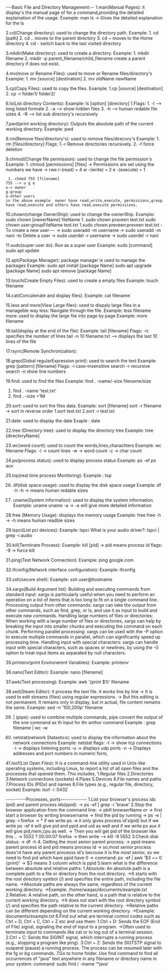 ---Basic File and Directory Management:--
1.man(Manual Pages): it display's the manual page of for a command,providing the detailed explaination of the usage.
Example:
man ls -> Gives the detailed explanation for the ls

2.cd(Change directory): used to change the directory path.
Example: 1. cd [path] 2. cd .. moves to the parent directory 3. cd ~ moves to the Home directory 4. cd - switch back to the last visited directory

3.mkdir(Make directory): used to create a directory.
Example: 1. mkdir filename 2. mkdir -p parent_filename/child_filename create a parent directory if does not exist.

4.mv(move or Rename Files): used to move or Rename files/directory's
Example: 1. mv [source] [destination] 2. mv oldName newName

5.cp(Copy Files): used to copy the files.
Example:
1.cp [source] [destination] 2. cp -r folder1/ folder2/

6.ls(List directory Contents):
Example: ls [option] [directory]
1.Flags: 1. -l --> long listed formate 2. -a --> show hidden files 3. -h --> human redable file sizes 4. -R --> list sub directory's recursively

7.pwd(print working directory): Outputs the absolute path of the current working directory.
Example:
pwd

8.rm(Remove files/directory's): used to remove files/direcory's
Example: 1. rm [files/directory]
Flags:
1.-r Remove directories recursively. 2. -f force deletion

9.chmod(Change file permission): used to change the file permission's
Example: 1. chmod [permissions] [files]
-> Permissions are set using the numbers
we have -> rwe
r-(read) = 4
w -(write) = 2
e -(execute) = 1

     1. chmod 755 [filename]
    755 --> u g o
    u-> owner
    g-group
    o-other users
    in the above example  owner have read,write,execute, permissions,group have read,execute and others have read,execute permissions.

10.chown(change OwnerShip): used to change the ownerShip.
Example:
sudo chown [ownerName] fileName 1. sudo chown praveen test.txt
sudo chown user:groupFileName test.txt
1.sudo chown preveen:preveen test.txt
-To create a new user---
-> sudo useradd -m username
-> sudo useradd -m nani
-to Delete a user
-> sudo userdel -r username
-> sudo userdel -r nani

11.sudo(super user do): Run as a super user
Example:
sudo [command]
sudo apt update

12.apt(Package Manager): package manager is used to manage the packages
Example:
sudo apt install [package Name]
sudo apt upgrade [package Name]
sudo apt remove [package Name]

13.touch(Create Empty Files): used to create a empty files
Example: touch filename

14.cat(Concatenate and display files):
Example: cat filename

15.less and more(View Large files): used to dispaly large files in a manageble way
less: Navigate through the file.
Example: less filename
more: used to display the large file into page by page
Example: more filename

16.tail(display at the end of the file):
Example: tail [filename]
Flags:
-n: specifies the number of lines
tail -n 10 filename.txt --> displays the last 10 lines of the file

17.rsync(Remote Synchronization):

18.grep(Global regularExpression print): used to search the text
Example: grep [pattern] [filename]
Flags:
-i case-insensitive search
-r recursive search
-n show line numbers

19.find: used to find the files
Example: find . -name/-size filename/size

1.  find . -name 'test.txt'
2.  find . -size +1M

20.sort: used to sort the files data.
Example: sort [filename]
sort -r filename -> sort in reverse order
1.sort test.txt
2.sort -r test.txt

21.date: used to display the date
Exaple : date

22.tree (Directory tree): used to display the directory tree
Example: tree [directoryName]

23.wc(word count): used to count the words,lines,charachters
Example: wc filename
Flags:
-l -> count lines
-w -> word count
-c -> char count

24.ps(process status): used to display process status
Example: ps -ef
ps aux

25.top(real time process Monitoring):
Example : top

26. df(disk space usage): used to display the disk space usage
    Example: df -h
    -h -> means human redable sizes

27. uname(System information): used to display the system information.
    Example: uname
    uname -a -> -a will give more detailed information

28.free (Memory Usage): displays the memory usage
Example: free
free -h -> -h means human readble sizes

29.lspci(List pci devices):
Example: lspci
What is your audio driver?:
lspci | grep -i audio

30.kill(Terminate Process):
Example: kill [pid] -> pid means process id
flags:
-9 -> force kill

31.ping(Test Network Connection):
Example: ping google.com

32.ifconfig(Network interface configuration):
Example: ifconfig

33.ssh(secure shell):
Example: ssh user@hostname

34.xargs(Build Argument list):
Building and executing commands from standard input: xargs is particularly useful when you need to perform an operation on a list of items that is too long to fit on a single command line.
Processing output from other commands: xargs can take the output from other commands, such as find, grep, or ls, and use it as input to build and execute new commands.
Handling large numbers of files or directories: When working with a large number of files or directories, xargs can help by breaking the input into smaller chunks and executing the command on each chunk.
Performing parallel processing: xargs can be used with the -P option to execute multiple commands in parallel, which can significantly speed up processing time.
Handling input with special characters: xargs can handle input with special characters, such as spaces or newlines, by using the -0 option to treat input items as separated by null characters.

35.printenv(print Environemnt Variables):
Example: printenv

36.nano(Text Editor):
Example: nano [filename]

37.awk(Text processing):
Example: awk '{print $1}' filename

38.sed(Steam Editor): it process the text file. it works line by line
-> It is used to edit streams (files) using regular expressions.
-> But this editing is not permanent. It remains only in display, but in actual, file content remains the same.
Example: sed -n '100,200p' filename

39. | (pipe): used to combine multiple commands, pipe convert the output of the one command as th input for thr anthor command
    Example : grep filename | wc -w

40. netstat(network Statastics): used to display the information about the network connections
    Example: netstat
    flags:
    -t -> show tcp connections
    -l -> displays listening ports
    -u -> displays udp ports
    -n -> Displays addresses and port numbers in numeric form,

41.lsof(List Open Files): It is a command-line utility used in Unix-like operating systems, including Linux, to report a list of all open files and the processes that opened them. This includes,
1.Regular files
2.Directories
3.Network connections (sockets)
4.Pipes
5.Devices
6.File names and paths
7.Process IDs (PIDs) and names
8.File types (e.g., regular file, directory, socket)
Example:
lsof -i :5432

----------Processes, ports-------------
1.List your browser's process ids (pid) and parent process ids(ppid):
-> ps -ef | grep -i 'brave'
2.Stop the browser application from the command line:
-> pkill browserName
or
-> first start a browser by writing browsername
-> find the pid by running -> ps -e | grep -i firefox
-> \* if we write ps -e it only gives process id's(pid) but if we write ps -ef it will give pid and ppid and uid as well and if we write ps aux it will give pid,mem,cpu as well.
-> Then you will get pid of the browser like this .. -> 5552 ? 00:00:07 firefox
-> then write --> kill -9 5552
3.Check disk status:
-> df -h 4. Getting the most senior parent process:
-> ppid means parent process id and pid means process id
-> so,most senior process does'nt have any parent processs id's becouse it is the most senior, so we need to find pid which have ppid have 0
-> command: ps -ef | awk '$3 == 0 {print}'
-> $3 means 3 colunm which is ppid
5.learn what is the difference between absolute and relative paths:
1.Absolute: An absolute path is a complete path to a file or directory from the root directory.
->It starts with the root directory symbol (/) and specifies the entire path, including the file name.
->Absolute paths are always the same, regardless of the current working directory.
->Example: /home/waqas/documents/example.txt
2.Relative: A relative path, on the other hand, is a path that is relative to the current working directory.
->It does not start with the root directory symbol (/) and specifies the path relative to the current directory.
->Relative paths can be different depending on the current working directory.
->Example: documents/example.txt
6.Find out what are terminal control codes such as Ctrl + D, Ctrl + C, Ctrl + Z etc and use them:
1.Ctrl + D: Sends the EOF (End of File) signal, signaling the end of input to a program.
->Often used to terminate input to commands like cat or to log out of a terminal session.
2.Ctrl + C: Sends the SIGINT signal, which interrupts a running process (e.g., stopping a program like ping).
3.Ctrl + Z: Sends the SIGTSTP signal to suspend (pause) a running process. The process can be resumed later with the fg or bg commands.
7.Go to home folder. Use find command to find all occurrences of "java" text anywhere in any filename or directory name in your system:
command: sudo find / -iname '\*java'
